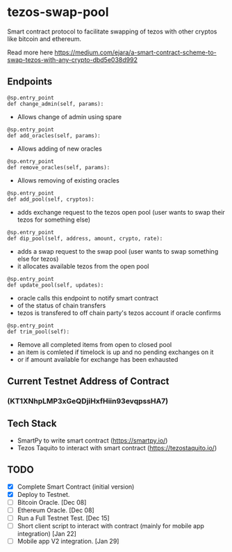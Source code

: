 # tezos-swap-pool
Smart contract protocol to facilitate swapping of tezos with other cryptos like bitcoin and ethereum.

Read more here https://medium.com/ejara/a-smart-contract-scheme-to-swap-tezos-with-any-crypto-dbd5e038d992


## Endpoints 

```    
@sp.entry_point
def change_admin(self, params):
```
- Allows change of admin using spare

```
@sp.entry_point
def add_oracles(self, params):
```
- Allows adding of new oracles
  
```
@sp.entry_point
def remove_oracles(self, params):
```
- Allows removing of existing oracles
  
```
@sp.entry_point
def add_pool(self, cryptos):
```
- adds exchange request to the tezos open pool (user wants to swap their tezos for something else)
```
@sp.entry_point
def dip_pool(self, address, amount, crypto, rate):
```
- adds a swap request to the swap pool (user wants to swap something else for tezos)
- it allocates available tezos from the open pool

```
@sp.entry_point
def update_pool(self, updates):
```         
- oracle calls this endpoint to notify smart contract
- of the status of chain transfers
- tezos is transfered to off chain party's tezos account if oracle confirms

```
@sp.entry_point
def trim_pool(self):
```
- Remove all completed items from open to closed pool
- an item is comleted if timelock is up and no pending exchanges on it
- or if amount available for exchange has been exhausted

## Current Testnet Address of Contract 
### (KT1XNhpLMP3xGeQDjiHxfHiin93evqpssHA7)


## Tech Stack
- SmartPy to write smart contract (https://smartpy.io/)
- Tezos Taquito to interact with smart contract (https://tezostaquito.io/)

## TODO
- [x]  Complete Smart Contract (initial version)
- [x]  Deploy to Testnet.
- [ ]  Bitcoin Oracle. [Dec 08]
- [ ]  Ethereum Oracle. [Dec 08]
- [ ]  Run a Full Testnet Test. [Dec 15]
- [ ]  Short client script to interact with contract (mainly for mobile app integration) [Jan 22]
- [ ]  Mobile app V2 integration. [Jan 29]
